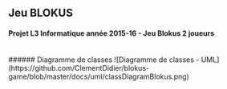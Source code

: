 ## Jeu BLOKUS
#### Projet L3 Informatique année 2015-16 - Jeu Blokus 2 joueurs
<br/>
###### Diagramme de classes
![Diagramme de classes - UML](https://github.com/ClementDidier/blokus-game/blob/master/docs/uml/classDiagramBlokus.png)
